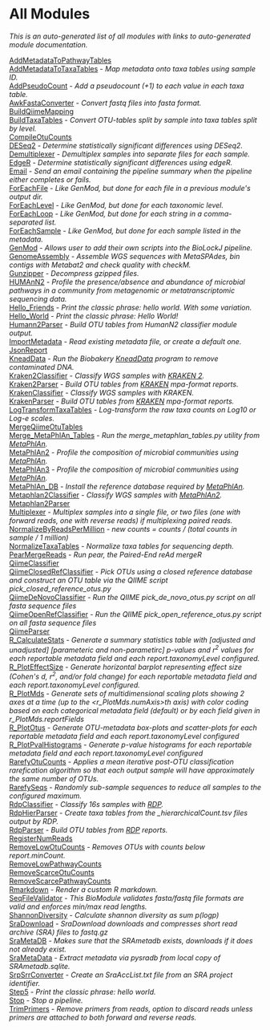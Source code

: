 # All Modules
*This is an auto-generated list of all modules with links to auto-generated module documentation.*

[AddMetadataToPathwayTables](biolockj.module.report.humann2/AddMetadataToPathwayTables.md)                   
[AddMetadataToTaxaTables](biolockj.module.report.taxa/AddMetadataToTaxaTables.md) - *Map metadata onto taxa tables using sample ID.*                   
[AddPseudoCount](biolockj.module.report.taxa/AddPseudoCount.md) - *Add a pseudocount (+1) to each value in each taxa table.*                   
[AwkFastaConverter](biolockj.module.seq/AwkFastaConverter.md) - *Convert fastq files into fasta format.*                   
[BuildQiimeMapping](biolockj.module.implicit.qiime/BuildQiimeMapping.md)                   
[BuildTaxaTables](biolockj.module.report.taxa/BuildTaxaTables.md) - *Convert OTU-tables split by sample into taxa tables split by level.*                   
[CompileOtuCounts](biolockj.module.report.otu/CompileOtuCounts.md)                   
[DESeq2](biolockj.module.rnaseq/DESeq2.md) - *Determine statistically significant differences using DESeq2.*                   
[Demultiplexer](biolockj.module.implicit/Demultiplexer.md) - *Demultiplex samples into separate files for each sample.*                   
[EdgeR](biolockj.module.rnaseq/EdgeR.md) - *Determine statistically significant differences using edgeR.*                   
[Email](biolockj.module.report/Email.md) - *Send an email containing the pipeline summary when the pipeline either completes or fails.*                   
[ForEachFile](biolockj.module.diy/ForEachFile.md) - *Like GenMod, but done for each file in a previous module's output dir.*                   
[ForEachLevel](biolockj.module.diy/ForEachLevel.md) - *Like GenMod, but done for each taxonomic level.*                   
[ForEachLoop](biolockj.module.diy/ForEachLoop.md) - *Like GenMod, but done for each string in a comma-separated list.*                   
[ForEachSample](biolockj.module.diy/ForEachSample.md) - *Like GenMod, but done for each sample listed in the metadata.*                   
[GenMod](biolockj.module.diy/GenMod.md) - *Allows user to add their own scripts into the BioLockJ pipeline.*                   
[GenomeAssembly](biolockj.module.assembly/GenomeAssembly.md) - *Assemble WGS sequences with MetaSPAdes, bin contigs with Metabat2 and check quality with checkM.*                   
[Gunzipper](biolockj.module.seq/Gunzipper.md) - *Decompress gzipped files.*                   
[HUMAnN2](biolockj.module.classifier.wgs/Humann2Classifier.md) - *Profile the presence/absence and abundance of microbial pathways in a community from metagenomic or metatranscriptomic sequencing data.*                   
[Hello_Friends](biolockj.module.hello_world/Hello_Friends.md) - *Print the classic phrase: hello world. With some variation.*                   
[Hello_World](biolockj.module.hello_world/Hello_World.md) - *Print the classic phrase: Hello World!*                   
[Humann2Parser](biolockj.module.implicit.parser.wgs/Humann2Parser.md) - *Build OTU tables from HumanN2 classifier module output.*                   
[ImportMetadata](biolockj.module.implicit/ImportMetadata.md) - *Read existing metadata file, or create a default one.*                   
[JsonReport](biolockj.module.report/JsonReport.md)                   
[KneadData](biolockj.module.seq/KneadData.md) - *Run the Biobakery [KneadData](https://bitbucket.org/biobakery/kneaddata/wiki/Home) program to remove contaminated DNA.*                   
[Kraken2Classifier](biolockj.module.classifier.wgs/Kraken2Classifier.md) - *Classify WGS samples with [KRAKEN 2](https://ccb.jhu.edu/software/kraken2/).*                   
[Kraken2Parser](biolockj.module.implicit.parser.wgs/Kraken2Parser.md) - *Build OTU tables from [KRAKEN](http://ccb.jhu.edu/software/kraken/) mpa-format reports.*                   
[KrakenClassifier](biolockj.module.classifier.wgs/KrakenClassifier.md) - *Classify WGS samples with KRAKEN.*                   
[KrakenParser](biolockj.module.implicit.parser.wgs/KrakenParser.md) - *Build OTU tables from [KRAKEN](http://ccb.jhu.edu/software/kraken/) mpa-format reports.*                   
[LogTransformTaxaTables](biolockj.module.report.taxa/LogTransformTaxaTables.md) - *Log-transform the raw taxa counts on Log10 or Log-e scales.*                   
[MergeQiimeOtuTables](biolockj.module.implicit.qiime/MergeQiimeOtuTables.md)                   
[Merge_MetaPhlAn_Tables](biolockj.module.biobakery.metaphlan/Merge_MetaPhlAn_Tables.md) - *Run the merge_metaphlan_tables.py utility from [MetaPhlAn](https://github.com/biobakery/MetaPhlAn).*                   
[MetaPhlAn2](biolockj.module.biobakery.metaphlan/MetaPhlAn2.md) - *Profile the composition of microbial communities using [MetaPhlAn](https://github.com/biobakery/MetaPhlAn).*                   
[MetaPhlAn3](biolockj.module.biobakery.metaphlan/MetaPhlAn3.md) - *Profile the composition of microbial communities using [MetaPhlAn](https://github.com/biobakery/MetaPhlAn).*                   
[MetaPhlAn_DB](biolockj.module.biobakery.metaphlan/MetaPhlAn_DB.md) - *Install the reference database required by [MetaPhlAn](https://github.com/biobakery/MetaPhlAn).*                   
[Metaphlan2Classifier](biolockj.module.classifier.wgs/Metaphlan2Classifier.md) - *Classify WGS samples with [MetaPhlAn2](http://bitbucket.org/biobakery/metaphlan2).*                   
[Metaphlan2Parser](biolockj.module.implicit.parser.wgs/Metaphlan2Parser.md)                   
[Multiplexer](biolockj.module.seq/Multiplexer.md) - *Multiplex samples into a single file, or two files (one with forward reads, one with reverse reads) if multiplexing paired reads.*                   
[NormalizeByReadsPerMillion](biolockj.module.report.taxa/NormalizeByReadsPerMillion.md) - *new counts = counts / (total counts in sample / 1 million)*                   
[NormalizeTaxaTables](biolockj.module.report.taxa/NormalizeTaxaTables.md) - *Normalize taxa tables for sequencing depth.*                   
[PearMergeReads](biolockj.module.seq/PearMergeReads.md) - *Run pear, the Paired-End reAd mergeR*                   
[QiimeClassifier](biolockj.module.implicit.qiime/QiimeClassifier.md)                   
[QiimeClosedRefClassifier](biolockj.module.classifier.r16s/QiimeClosedRefClassifier.md) - *Pick OTUs using a closed reference database and construct an OTU table via the QIIME script pick_closed_reference_otus.py*                   
[QiimeDeNovoClassifier](biolockj.module.classifier.r16s/QiimeDeNovoClassifier.md) - *Run the QIIME pick_de_novo_otus.py script on all fasta sequence files*                   
[QiimeOpenRefClassifier](biolockj.module.classifier.r16s/QiimeOpenRefClassifier.md) - *Run the QIIME pick_open_reference_otus.py script on all fasta sequence files*                   
[QiimeParser](biolockj.module.implicit.parser.r16s/QiimeParser.md)                   
[R_CalculateStats](biolockj.module.report.r/R_CalculateStats.md) - *Generate a summary statistics table with [adjusted and unadjusted] [parameteric and non-parametirc] p-values and r<sup>2</sup> values for each reportable metadata field and each *report.taxonomyLevel* configured.*                   
[R_PlotEffectSize](biolockj.module.report.r/R_PlotEffectSize.md) - *Generate horizontal barplot representing effect size (Cohen's d, r<sup>2</sup>, and/or fold change) for each reportable metadata field and each *report.taxonomyLevel* configured.*                   
[R_PlotMds](biolockj.module.report.r/R_PlotMds.md) - *Generate sets of multidimensional scaling plots showing 2 axes at a time (up to the <*r_PlotMds.numAxis*>th axis) with color coding based on each categorical metadata field (default) or by each field given in *r_PlotMds.reportFields**                   
[R_PlotOtus](biolockj.module.report.r/R_PlotOtus.md) - *Generate OTU-metadata box-plots and scatter-plots for each reportable metadata field and each *report.taxonomyLevel* configured*                   
[R_PlotPvalHistograms](biolockj.module.report.r/R_PlotPvalHistograms.md) - *Generate p-value histograms for each reportable metadata field and each *report.taxonomyLevel* configured*                   
[RarefyOtuCounts](biolockj.module.report.otu/RarefyOtuCounts.md) - *Applies a mean iterative post-OTU classification rarefication algorithm so that each output sample will have approximately the same number of OTUs.*                   
[RarefySeqs](biolockj.module.seq/RarefySeqs.md) - *Randomly sub-sample sequences to reduce all samples to the configured maximum.*                   
[RdpClassifier](biolockj.module.classifier.r16s/RdpClassifier.md) - *Classify 16s samples with [RDP](http://rdp.cme.msu.edu/classifier/classifier.jsp).*                   
[RdpHierParser](biolockj.module.implicit.parser.r16s/RdpHierParser.md) - *Create taxa tables from the _hierarchicalCount.tsv files output by RDP.*                   
[RdpParser](biolockj.module.implicit.parser.r16s/RdpParser.md) - *Build OTU tables from [RDP](http://rdp.cme.msu.edu/classifier/classifier.jsp) reports.*                   
[RegisterNumReads](biolockj.module.implicit/RegisterNumReads.md)                   
[RemoveLowOtuCounts](biolockj.module.report.otu/RemoveLowOtuCounts.md) - *Removes OTUs with counts below report.minCount.*                   
[RemoveLowPathwayCounts](biolockj.module.report.humann2/RemoveLowPathwayCounts.md)                   
[RemoveScarceOtuCounts](biolockj.module.report.otu/RemoveScarceOtuCounts.md)                   
[RemoveScarcePathwayCounts](biolockj.module.report.humann2/RemoveScarcePathwayCounts.md)                   
[Rmarkdown](biolockj.module.diy/Rmarkdown.md) - *Render a custom R markdown.*                   
[SeqFileValidator](biolockj.module.seq/SeqFileValidator.md) - *This BioModule validates fasta/fastq file formats are valid and enforces min/max read lengths.*                   
[ShannonDiversity](biolockj.module.diversity/ShannonDiversity.md) - *Calculate shannon diversity as sum p(logp)*                   
[SraDownload](biolockj.module.getData.sra/SraDownload.md) - *SraDownload downloads and compresses short read archive (SRA) files to fastq.gz*                   
[SraMetaDB](biolockj.module.getData.sra/SraMetaDB.md) - *Makes sure that the SRAmetadb exists, downloads if it does not already exist.*                   
[SraMetaData](biolockj.module.getData.sra/SraMetaData.md) - *Extract metadata via pysradb from local copy of SRAmetadb.sqlite.*                   
[SrpSrrConverter](biolockj.module.getData.sra/SrpSrrConverter.md) - *Create an SraAccList.txt file from an SRA project identifier.*                   
[Step5](biolockj.module.hello_world/Step5.md) - *Print the classic phrase: hello world.*                   
[Stop](biolockj.module/Stop.md) - *Stop a pipeline.*                   
[TrimPrimers](biolockj.module.seq/TrimPrimers.md) - *Remove primers from reads, option to discard reads unless primers are attached to both forward and reverse reads.*                   
